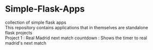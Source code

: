# Simple-Flask-Apps
collection of simple flask apps<br/>
This repository contains applications that in themselves are standalone flask projects <br/>
Project 1 : Real Madrid next match countdown : Shows the timer to real madrid's next match<br/>
